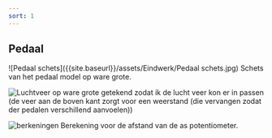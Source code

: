 ```yaml
---
sort: 1
---
```


## Pedaal

![Pedaal schets]({{site.baseurl}}/assets/Eindwerk/Pedaal schets.jpg)
Schets van het pedaal model op ware grote.


![Luchtveer]({{site.baseurl}}/assets/Eindwerk/Luchtveer.jpg)
op ware grote getekend zodat ik de lucht veer kon er in passen (de veer aan de boven kant zorgt voor een weerstand (die vervangen zodat der pedalen verschillend aanvoelen))

![berkeningen]({{site.baseurl}}/assets/Eindwerk/Berekening.jpg)
Berekening voor de afstand van de as potentiometer.